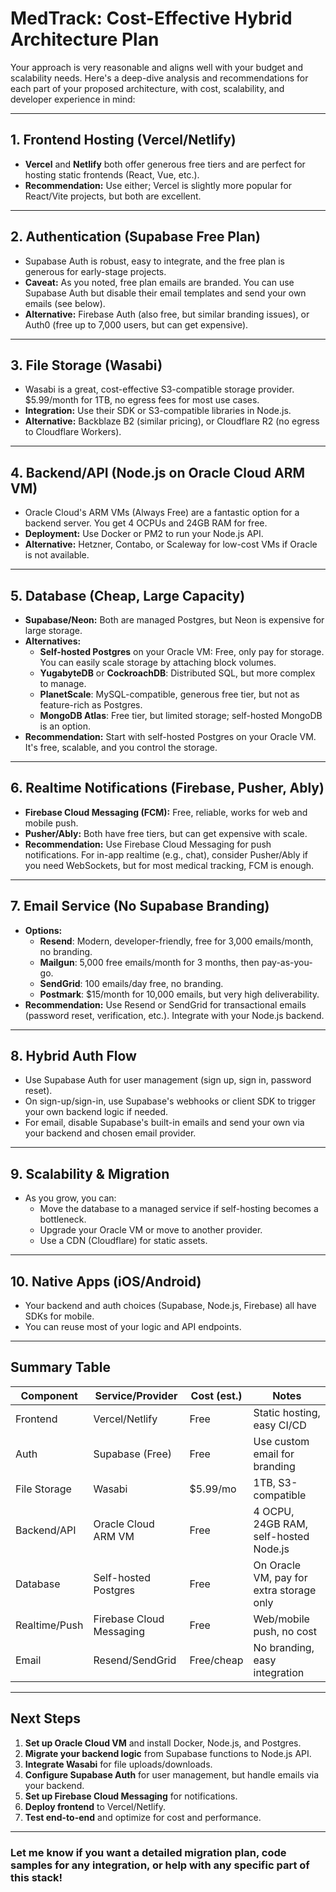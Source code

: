# MedTrack: Cost-Effective Hybrid Architecture Plan

Your approach is very reasonable and aligns well with your budget and scalability needs. Here's a deep-dive analysis and recommendations for each part of your proposed architecture, with cost, scalability, and developer experience in mind:

---

## 1. **Frontend Hosting (Vercel/Netlify)**
- **Vercel** and **Netlify** both offer generous free tiers and are perfect for hosting static frontends (React, Vue, etc.).
- **Recommendation:** Use either; Vercel is slightly more popular for React/Vite projects, but both are excellent.

---

## 2. **Authentication (Supabase Free Plan)**
- Supabase Auth is robust, easy to integrate, and the free plan is generous for early-stage projects.
- **Caveat:** As you noted, free plan emails are branded. You can use Supabase Auth but disable their email templates and send your own emails (see below).
- **Alternative:** Firebase Auth (also free, but similar branding issues), or Auth0 (free up to 7,000 users, but can get expensive).

---

## 3. **File Storage (Wasabi)**
- Wasabi is a great, cost-effective S3-compatible storage provider. $5.99/month for 1TB, no egress fees for most use cases.
- **Integration:** Use their SDK or S3-compatible libraries in Node.js.
- **Alternative:** Backblaze B2 (similar pricing), or Cloudflare R2 (no egress to Cloudflare Workers).

---

## 4. **Backend/API (Node.js on Oracle Cloud ARM VM)**
- Oracle Cloud's ARM VMs (Always Free) are a fantastic option for a backend server. You get 4 OCPUs and 24GB RAM for free.
- **Deployment:** Use Docker or PM2 to run your Node.js API.
- **Alternative:** Hetzner, Contabo, or Scaleway for low-cost VMs if Oracle is not available.

---

## 5. **Database (Cheap, Large Capacity)**
- **Supabase/Neon:** Both are managed Postgres, but Neon is expensive for large storage.
- **Alternatives:**
  - **Self-hosted Postgres** on your Oracle VM: Free, only pay for storage. You can easily scale storage by attaching block volumes.
  - **YugabyteDB** or **CockroachDB**: Distributed SQL, but more complex to manage.
  - **PlanetScale**: MySQL-compatible, generous free tier, but not as feature-rich as Postgres.
  - **MongoDB Atlas**: Free tier, but limited storage; self-hosted MongoDB is an option.
- **Recommendation:** Start with self-hosted Postgres on your Oracle VM. It's free, scalable, and you control the storage.

---

## 6. **Realtime Notifications (Firebase, Pusher, Ably)**
- **Firebase Cloud Messaging (FCM):** Free, reliable, works for web and mobile push.
- **Pusher/Ably:** Both have free tiers, but can get expensive with scale.
- **Recommendation:** Use Firebase Cloud Messaging for push notifications. For in-app realtime (e.g., chat), consider Pusher/Ably if you need WebSockets, but for most medical tracking, FCM is enough.

---

## 7. **Email Service (No Supabase Branding)**
- **Options:**
  - **Resend**: Modern, developer-friendly, free for 3,000 emails/month, no branding.
  - **Mailgun**: 5,000 free emails/month for 3 months, then pay-as-you-go.
  - **SendGrid**: 100 emails/day free, no branding.
  - **Postmark**: $15/month for 10,000 emails, but very high deliverability.
- **Recommendation:** Use Resend or SendGrid for transactional emails (password reset, verification, etc.). Integrate with your Node.js backend.

---

## 8. **Hybrid Auth Flow**
- Use Supabase Auth for user management (sign up, sign in, password reset).
- On sign-up/sign-in, use Supabase's webhooks or client SDK to trigger your own backend logic if needed.
- For email, disable Supabase's built-in emails and send your own via your backend and chosen email provider.

---

## 9. **Scalability & Migration**
- As you grow, you can:
  - Move the database to a managed service if self-hosting becomes a bottleneck.
  - Upgrade your Oracle VM or move to another provider.
  - Use a CDN (Cloudflare) for static assets.

---

## 10. **Native Apps (iOS/Android)**
- Your backend and auth choices (Supabase, Node.js, Firebase) all have SDKs for mobile.
- You can reuse most of your logic and API endpoints.

---

## **Summary Table**

| Component         | Service/Provider         | Cost (est.) | Notes                                    |
|-------------------|-------------------------|-------------|------------------------------------------|
| Frontend          | Vercel/Netlify          | Free        | Static hosting, easy CI/CD               |
| Auth              | Supabase (Free)         | Free        | Use custom email for branding            |
| File Storage      | Wasabi                  | $5.99/mo    | 1TB, S3-compatible                       |
| Backend/API       | Oracle Cloud ARM VM     | Free        | 4 OCPU, 24GB RAM, self-hosted Node.js    |
| Database          | Self-hosted Postgres    | Free        | On Oracle VM, pay for extra storage only |
| Realtime/Push     | Firebase Cloud Messaging| Free        | Web/mobile push, no cost                 |
| Email             | Resend/SendGrid         | Free/cheap  | No branding, easy integration            |

---

## **Next Steps**

1. **Set up Oracle Cloud VM** and install Docker, Node.js, and Postgres.
2. **Migrate your backend logic** from Supabase functions to Node.js API.
3. **Integrate Wasabi** for file uploads/downloads.
4. **Configure Supabase Auth** for user management, but handle emails via your backend.
5. **Set up Firebase Cloud Messaging** for notifications.
6. **Deploy frontend** to Vercel/Netlify.
7. **Test end-to-end** and optimize for cost and performance.

---

### **Let me know if you want a detailed migration plan, code samples for any integration, or help with any specific part of this stack!**
